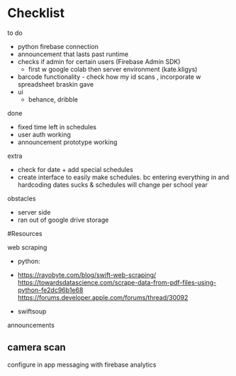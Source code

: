 #  Checklist


to do
- python firebase connection
- announcement that lasts past runtime
- checks if admin for certain users (Firebase Admin SDK)
    - first w google colab then server environment (kate.kligys)
- barcode functionality - check how my id scans , incorporate w spreadsheet braskin gave
- ui
    - behance, dribble

done
- fixed time left in schedules
- user auth working
- announcement prototype working

extra
- check for date + add special schedules
- create interface to easily make schedules. bc entering everything in and hardcoding dates sucks & schedules will change per school year


obstacles
- server side
- ran out of google drive storage

#Resources

web scraping
- python:
-   https://rayobyte.com/blog/swift-web-scraping/
https://towardsdatascience.com/scrape-data-from-pdf-files-using-python-fe2dc96b1e68
https://forums.developer.apple.com/forums/thread/30092

- swiftsoup

announcements

camera scan
- 
configure in app messaging with firebase analytics

